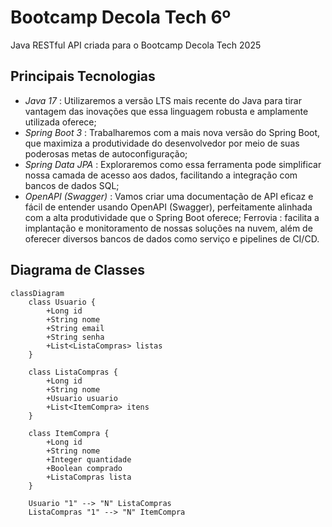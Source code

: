 # Bootcamp Decola Tech 6º 
Java RESTful API criada para o Bootcamp Decola Tech 2025

## Principais Tecnologias
- *Java 17* : Utilizaremos a versão LTS mais recente do Java para tirar vantagem das inovações que essa linguagem robusta e amplamente utilizada oferece;
- *Spring Boot 3* : Trabalharemos com a mais nova versão do Spring Boot, que maximiza a produtividade do desenvolvedor por meio de suas poderosas metas de autoconfiguração;
- *Spring Data JPA* : Exploraremos como essa ferramenta pode simplificar nossa camada de acesso aos dados, facilitando a integração com bancos de dados SQL;
- *OpenAPI (Swagger)* : Vamos criar uma documentação de API eficaz e fácil de entender usando OpenAPI (Swagger), perfeitamente alinhada com a alta produtividade que o Spring Boot oferece;
Ferrovia : facilita a implantação e monitoramento de nossas soluções na nuvem, além de oferecer diversos bancos de dados como serviço e pipelines de CI/CD.

## Diagrama de Classes

```mermaid
classDiagram
    class Usuario {
        +Long id
        +String nome
        +String email
        +String senha
        +List<ListaCompras> listas
    }
    
    class ListaCompras {
        +Long id
        +String nome
        +Usuario usuario
        +List<ItemCompra> itens
    }

    class ItemCompra {
        +Long id
        +String nome
        +Integer quantidade
        +Boolean comprado
        +ListaCompras lista
    }

    Usuario "1" --> "N" ListaCompras 
    ListaCompras "1" --> "N" ItemCompra 

```

